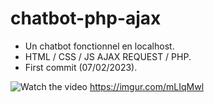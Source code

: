 # chatbot-php-ajax
* Un chatbot fonctionnel en localhost.
* HTML / CSS / JS AJAX REQUEST / PHP.
* First commit (07/02/2023).



![Watch the video](https://imgur.com/mLIqMwl)
https://imgur.com/mLIqMwl
